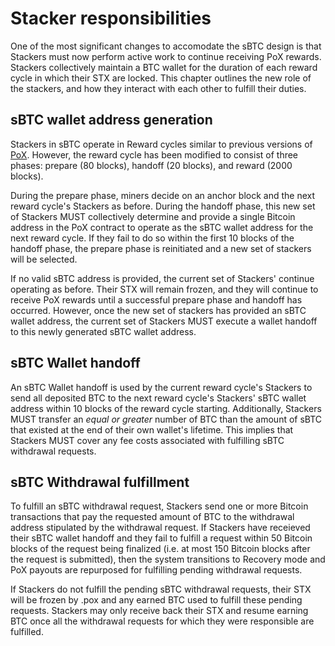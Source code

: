 # Stacker responsibilities
One of the most significant changes to accomodate the sBTC design is that Stackers must now perform active work to continue receiving PoX rewards. Stackers collectively maintain a BTC wallet for the duration of each reward cycle in which their STX are locked. This chapter outlines the new role of the stackers, and how they interact with each other to fulfill their duties.


## sBTC wallet address generation
Stackers in sBTC operate in Reward cycles similar to previous versions of [PoX](https://github.com/stacksgov/sips/blob/main/sips/sip-007/sip-007-stacking-consensus.md). However, the reward cycle has been modified to consist of three phases: prepare (80 blocks), handoff (20 blocks), and reward (2000 blocks).

During the prepare phase, miners decide on an anchor block and the next reward cycle's Stackers as before. During the handoff phase, this new set of Stackers MUST collectively determine and provide a single Bitcoin address in the PoX contract to operate as the sBTC wallet address for the next reward cycle. If they fail to do so within the first 10 blocks of the handoff phase, the prepare phase is reinitiated and a new set of stackers will be selected.

If no valid sBTC address is provided, the current set of Stackers' continue operating as before. Their STX will remain frozen, and they will continue to receive PoX rewards until a successful prepare phase and handoff has occurred. However, once the new set of stackers has provided an sBTC wallet address, the current set of Stackers MUST execute a wallet handoff to this newly generated sBTC wallet address.

## sBTC Wallet handoff
An sBTC Wallet handoff is used by the current reward cycle's Stackers to send all deposited BTC to the next reward cycle's Stackers' sBTC wallet address within 10 blocks of the reward cycle starting. Additionally, Stackers MUST transfer an _equal or greater_ number of BTC than the amount of sBTC that existed at the end of their own wallet's lifetime. This implies that Stackers MUST cover any fee costs associated with fulfilling sBTC withdrawal requests. 

## sBTC Withdrawal fulfillment
To fulfill an sBTC withdrawal request, Stackers send one or more Bitcoin transactions that pay the requested amount of BTC to the withdrawal address stipulated by the withdrawal request. If Stackers have receieved their sBTC wallet handoff and they fail to fulfill a request within 50 Bitcoin blocks of the request being finalized (i.e. at most 150 Bitcoin blocks after the request is submitted), then the system transitions to Recovery mode and PoX payouts are repurposed for fulfilling pending withdrawal requests. 

If Stackers do not fulfill the pending sBTC withdrawal requests, their STX will be frozen by .pox and any earned BTC used to fulfill these pending requests. Stackers may only receive back their STX and resume earning BTC once all the withdrawal requests for which they were responsible are fulfilled. 